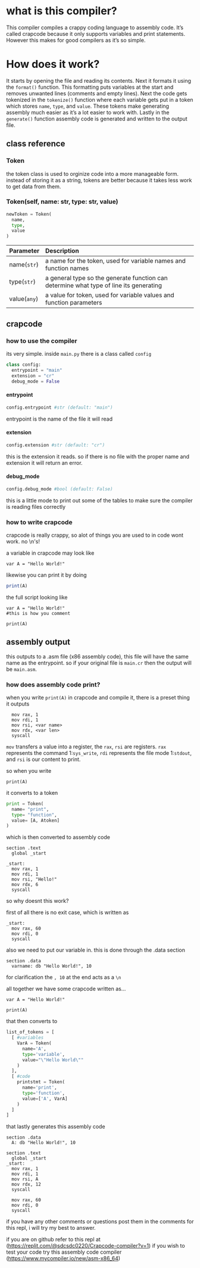 
# what is this compiler?

This compiler compiles a crappy coding language to assembly code. It’s called crapcode because it only supports variables and print statements. However this makes for good compilers as it’s so simple.

# How does it work?

It starts by opening the file and reading its contents. Next it formats it using the `format()` function. This formatting puts variables at the start and removes unwanted lines (comments and empty lines). Next the code gets tokenized in the `tokenize()` function where each variable gets put in a token which stores `name`, `type`, and `value`. These tokens make generating assembly much easier as it’s a lot easier to work with. Lastly in the `generate()` function assembly code is generated and written to the output file.

## class reference

### Token

the token class is used to orginize code into a more manageable form. instead of storing it as a string, tokens are better because it takes less work to get data from them.

### Token(self, name: str, type: str, value)

```python
newToken = Token(
  name,
  type,
  value
)
```

| Parameter | Description |
| :-------- |:------------|
| name(`str`) | a name for the token, used for variable names and function names|
| type(`str`) | a general type so the generate function can determine what type of line its generating|
| value(`any`) | a value for token, used for variable values and function parameters|

## crapcode

### how to use the compiler

its very simple. inside `main.py` there is a class called `config`

```python
class config:
  entrypoint = "main"
  extension = "cr"
  debug_mode = False
```
#### entrypoint
```python
config.entrypoint #str (default: "main")
```
entrypoint is the name of the file it will read

#### extension
```python
config.extension #str (default: "cr")
```

this is the extension it reads. so if there is no file with the proper name and extension it will return an error.

#### debug_mode
```python
config.debug_mode #bool (default: False)
```

this is a little mode to print out some of the tables to make sure the compiler is reading files correctly

### how to write crapcode

crapcode is really crappy, so alot of things you are used to in code wont work. no \n's!

a variable in crapcode may look like
```crystal
var A = "Hello World!"
```

likewise you can print it by doing
```js
print(A)
```

the full script looking like
```crystal
var A = "Hello World!" 
#this is how you comment

print(A)
```

## assembly output

this outputs to a .asm file (x86 assembly code), this file will have the same name as the entrypoint. so if your original file is `main.cr` then the output will be `main.asm`. 

### how does assembly code print?

when you write `print(A)` in crapcode and compile it, there is a preset thing it outputs

```assembly
  mov rax, 1
  mov rdi, 1
  mov rsi, <var name>
  mov rdx, <var len>
  syscall
```

`mov` transfers a value into a register, the `rax`, `rsi` are registers. `rax` represents the command 1:`sys_write`, `rdi` represents the file mode 1:`stdout`, and `rsi` is our content to print.

so when you write
```crystal
print(A)
```
it converts to a token
```python
print = Token(
  name= "print",
  type= "function",
  value= [A, Atoken]
)
```
which is then converted to assembly code

```assembly
section .text
  global _start

_start:
  mov rax, 1
  mov rdi, 1
  mov rsi, "Hello!"
  mov rdx, 6
  syscall
```
so why doesnt this work?

first of all there is no exit case, which is written as

```assembly
_start:
  mov rax, 60
  mov rdi, 0
  syscall
```

also we need to put our variable in. this is done through the .data section

```assembly
section .data
  varname: db "Hello World!", 10
```

for clarification the `, 10` at the end acts as a `\n`

all together we have some crapcode written as...
```crystal
var A = "Hello World!"

print(A)
```

that then converts to
```python
list_of_tokens = [
  [ #variables
    VarA = Token(
      name='A',
      type='variable',
      value="\"Hello World\""
    )
  ],
  [ #code
    printstmt = Token(
      name='print',
      type='function',
      value=['A', VarA]
    )
  ]
]
```
that lastly generates this assembly code
```assembly
section .data
  A: db "Hello World!", 10

section .text
  global _start
_start:
  mov rax, 1
  mov rdi, 1
  mov rsi, A
  mov rdx, 12
  syscall

  mov rax, 60
  mov rdi, 0
  syscall
```

if you have any other comments or questions post them in the comments for this repl, i will try my best to answer.

if you are on github refer to this repl at (https://replit.com/@sdcsdc0220/Crapcode-compiler?v=1)
if you wish to test your code try this assembly code compiler (https://www.mycompiler.io/new/asm-x86_64)
